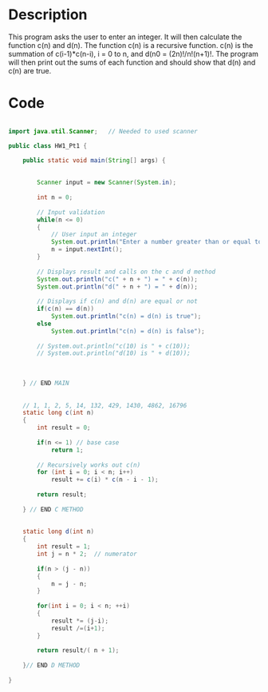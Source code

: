 # Description

This program asks the user to enter an integer. It will then calculate the 
function c(n) and d(n). The function c(n) is a recursive function.
c(n) is the summation of c(i-1)*c(n-i), i = 0 to n, and d(n0 = (2n)!/n!(n+1)!. 
The program will then print out the sums of each function and should show that
d(n) and c(n) are true. 

# Code

```Java

import java.util.Scanner;   // Needed to used scanner

public class HW1_Pt1 {

    public static void main(String[] args) {
       
       
        Scanner input = new Scanner(System.in);
        
        int n = 0;
        
        // Input validation 
        while(n <= 0)
        {
            // User input an integer
            System.out.println("Enter a number greater than or equal to 0: ");
            n = input.nextInt();  
        }
        
        // Displays result and calls on the c and d method 
        System.out.println("c(" + n + ") = " + c(n));
        System.out.println("d(" + n + ") = " + d(n));
        
        // Displays if c(n) and d(n) are equal or not
        if(c(n) == d(n))
            System.out.println("c(n) = d(n) is true");
        else
            System.out.println("c(n) = d(n) is false");
        
        // System.out.println("c(10) is " + c(10));
        // System.out.println("d(10) is " + d(10));
        
        
        
    } // END MAIN
    
    
    // 1, 1, 2, 5, 14, 132, 429, 1430, 4862, 16796
    static long c(int n)
    {
        int result = 0;
        
        if(n <= 1) // base case
            return 1;
        
        // Recursively works out c(n)
        for (int i = 0; i < n; i++)
            result += c(i) * c(n - i - 1);
        
        return result;
        
    } // END C METHOD
    
   
    static long d(int n)
    {
        int result = 1;
        int j = n * 2;  // numerator
        
        if(n > (j - n))
        {
            n = j - n;
        }
            
        for(int i = 0; i < n; ++i)
        {
            result *= (j-i);
            result /=(i+1);
        }
        
        return result/( n + 1);
      
    }// END D METHOD
    
}
```
